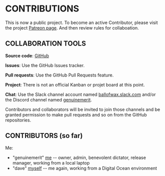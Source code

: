 # CONTRIBUTIONS

This is now a public project. To become an active Contributor, please visit the project [Patreon page](https://github.com/genuinemerit/saskan-wiki). And then review rules for collaboation.

## COLLABORATION TOOLS

__Source code__:  [GitHub](https://github.com/genuinemerit/saskan-app)

__Issues__: Use the GitHub Issues tracker.

__Pull requests__: Use the GitHub Pull Requests feature.

__Project__: There is not an official Kanban or projet board at this point.

__Chat__: Use the Slack channel account named [ballofwax.slack.com](https://ballofwax.slack.com) and/or the Discord channel named [genuinemerit](https://discord.gg/maVcaWC).

Contributors and collaborators will be invited to join those channels and be granted permission to make pull requests and so on from the GitHub repositories.

## CONTRIBUTORS (so far)

Me:

- "genuinemerit" [me](mailto:genuinemerit@pm.me) -- owner, admin, benevolent dictator, release manager, working from a local laptop
- "dave" [myself](mailto:dave@davidstitt.solutions) -- me again, working from a Digital Ocean environment
